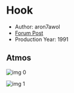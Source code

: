 # Hook

* Author: aron7awol
* [Forum Post](https://www.avsforum.com/threads/bass-eq-for-filtered-movies.2995212/post-57583424)
* Production Year: 1991

## Atmos

![img 0](https://i.imgur.com/n6wlWp4.jpg)

![img 1](https://i.imgur.com/fRoOqVS.jpg)

